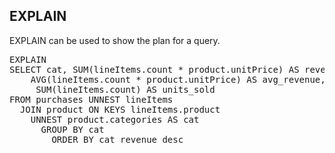 ## EXPLAIN

EXPLAIN can be used to show the plan for a query.
<pre id="example">
EXPLAIN 
SELECT cat, SUM(lineItems.count * product.unitPrice) AS revenue,
    AVG(lineItems.count * product.unitPrice) AS avg_revenue,
     SUM(lineItems.count) AS units_sold
FROM purchases UNNEST lineItems
  JOIN product ON KEYS lineItems.product 
    UNNEST product.categories AS cat
      GROUP BY cat
        ORDER BY cat_revenue desc
</pre>
